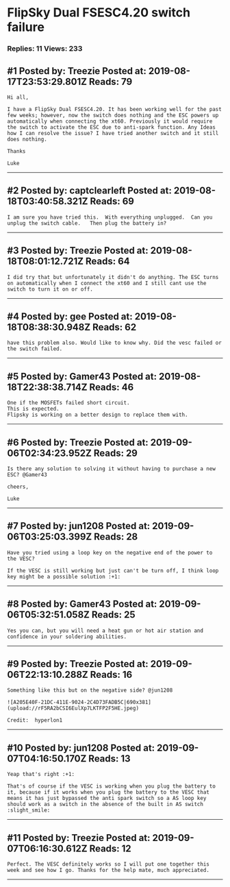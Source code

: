 # FlipSky Dual FSESC4.20 switch failure

### Replies: 11 Views: 233

## \#1 Posted by: Treezie Posted at: 2019-08-17T23:53:29.801Z Reads: 79

```
Hi all,

I have a FlipSky Dual FSESC4.20. It has been working well for the past few weeks; however, now the switch does nothing and the ESC powers up automatically when connecting the xt60. Previously it would require the switch to activate the ESC due to anti-spark function. Any Ideas how I can resolve the issue? I have tried another switch and it still does nothing. 

Thanks 

Luke
```

---
## \#2 Posted by: captclearleft Posted at: 2019-08-18T03:40:58.321Z Reads: 69

```
I am sure you have tried this.  With everything unplugged.  Can you unplug the switch cable.   Then plug the battery in?
```

---
## \#3 Posted by: Treezie Posted at: 2019-08-18T08:01:12.721Z Reads: 64

```
I did try that but unfortunately it didn't do anything. The ESC turns on automatically when I connect the xt60 and I still cant use the switch to turn it on or off.
```

---
## \#4 Posted by: gee Posted at: 2019-08-18T08:38:30.948Z Reads: 62

```
have this problem also. Would like to know why. Did the vesc failed or the switch failed.
```

---
## \#5 Posted by: Gamer43 Posted at: 2019-08-18T22:38:38.714Z Reads: 46

```
One if the MOSFETs failed short circuit.
This is expected. 
Flipsky is working on a better design to replace them with.
```

---
## \#6 Posted by: Treezie Posted at: 2019-09-06T02:34:23.952Z Reads: 29

```
Is there any solution to solving it without having to purchase a new ESC? @Gamer43 

cheers, 

Luke
```

---
## \#7 Posted by: jun1208 Posted at: 2019-09-06T03:25:03.399Z Reads: 28

```
Have you tried using a loop key on the negative end of the power to the VESC?

If the VESC is still working but just can't be turn off, I think loop key might be a possible solution :+1:
```

---
## \#8 Posted by: Gamer43 Posted at: 2019-09-06T05:32:51.058Z Reads: 25

```
Yes you can, but you will need a heat gun or hot air station and confidence in your soldering abilities.
```

---
## \#9 Posted by: Treezie Posted at: 2019-09-06T22:13:10.288Z Reads: 16

```
Something like this but on the negative side? @jun1208

![A205E40F-21DC-411E-9024-2C4D73FADB5C|690x381](upload://rF5RA2bCSI6EulXp7LKTFP2F5HE.jpeg) 

Credit:  hyperlon1
```

---
## \#10 Posted by: jun1208 Posted at: 2019-09-07T04:16:50.170Z Reads: 13

```
Yeap that's right :+1:

That's of course if the VESC is working when you plug the battery to it, because if it works when you plug the battery to the VESC that means it has just bypassed the anti spark switch so a AS loop key should work as a switch in the absence of the built in AS switch :slight_smile:
```

---
## \#11 Posted by: Treezie Posted at: 2019-09-07T06:16:30.612Z Reads: 12

```
Perfect. The VESC definitely works so I will put one together this week and see how I go. Thanks for the help mate, much appreciated.
```

---

